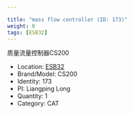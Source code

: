 ```yaml
---

title: "mass flow controller (ID: 173)"
weight: 0
tags: [ESB32]
---
```


质量流量控制器CS200

<!--more-->



- Location: [ESB32](../../tags/ESB32)
- Brand/Model: CS200
- Identity: 173
- PI: Liangping Long
- Quantity: 1
- Category: CAT






